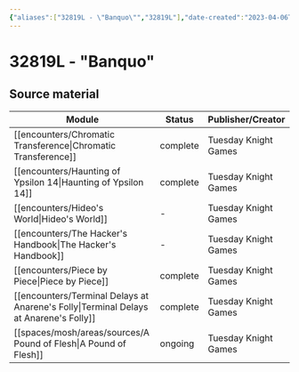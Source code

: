 ```yaml
---
{"aliases":["32819L - \"Banquo\"","32819L"],"date-created":"2023-04-06T19:23","date-modified":"2023-04-22T14:46","dg-publish":true,"tags":["mosh","mosh/locations/cluster"],"title":"32819L - \"Banquo\"","up":"[[clusters]]","permalink":"/spaces/mosh/support/32819-l/","dgPassFrontmatter":true}
---
```



# 32819L - "Banquo"

## Source material

| Module                                                                                   | Status   | Publisher/Creator    |
| ---------------------------------------------------------------------------------------- | -------- | -------------------- |
| [[encounters/Chromatic Transference\|Chromatic Transference]]                         | complete | Tuesday Knight Games |
| [[encounters/Haunting of Ypsilon 14\|Haunting of Ypsilon 14]]                         | complete | Tuesday Knight Games |
| [[encounters/Hideo's World\|Hideo's World]]                                           | \-       | Tuesday Knight Games |
| [[encounters/The Hacker's Handbook\|The Hacker's Handbook]]                           | \-       | Tuesday Knight Games |
| [[encounters/Piece by Piece\|Piece by Piece]]                                         | complete | Tuesday Knight Games |
| [[encounters/Terminal Delays at Anarene's Folly\|Terminal Delays at Anarene's Folly]] | complete | Tuesday Knight Games |
| [[spaces/mosh/areas/sources/A Pound of Flesh\|A Pound of Flesh]]                      | ongoing  | Tuesday Knight Games |

